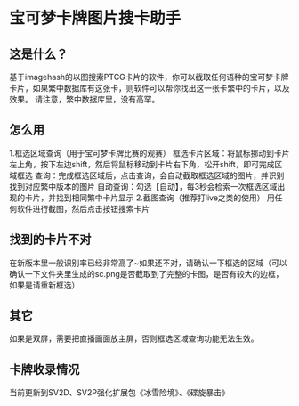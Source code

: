# 宝可梦卡牌图片搜卡助手
## 这是什么？
基于imagehash的以图搜索PTCG卡片的软件，你可以截取任何语种的宝可梦卡牌卡片，如果繁中数据库有这张卡，则软件可以帮你找出这一张卡繁中的卡片，以及效果。
请注意，繁中数据库里，没有高罕。

## 怎么用
1.框选区域查询（用于宝可梦卡牌比赛的观赛）
框选卡片区域：将鼠标挪动到卡片左上角，按下左边shift，然后将鼠标移动到卡片右下角，松开shift，即可完成区域框选
查询：完成框选区域后，点击查询，会自动截取框选区域的图片，并识别找到对应繁中版本的图片
自动查询：勾选【自动】，每3秒会检索一次框选区域出现的卡片，并找到相同繁中卡片显示
2.截图查询（推荐打live之类的使用）
用任何软件进行截图，然后点击按钮搜索卡片

## 找到的卡片不对
在新版本里一般识别率已经非常高了~如果还不对，请确认一下框选的区域（可以确认一下文件夹里生成的sc.png是否截取到了完整的卡图，是否有较大的边框，如果是请重新框选）

## 其它
如果是双屏，需要把直播画面放主屏，否则框选区域查询功能无法生效。

## 卡牌收录情况
当前更新到SV2D、SV2P强化扩展包《冰雪险境》、《碟旋暴击》